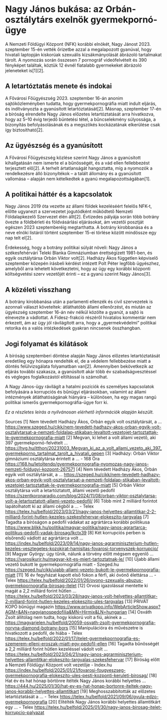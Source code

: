 # Nagy János bukása: az Orbán-osztálytárs exelnök gyermekpornó-ügye

A Nemzeti Földügyi Központ (NFK) korábbi elnökét, Nagy Jánost 2023. szeptember 15-én vették őrizetbe azzal a megalapozott gyanúval, hogy hivatali laptopján kiskorúak szexuális kizsákmányolását ábrázoló tartalmakat tárolt. A nyomozás során összesen 7 pornográf videófelvételt és 390 fényképet találtak, köztük 12 évnél fiatalabb gyermekeket ábrázoló jeleneteket is[1][2].

## A letartóztatás menete és indokai  
A Fővárosi Főügyészség 2023. szeptember 16-án anonim sajtóközleményben tudatta, hogy gyermekpornográfia miatt indult eljárás, és indítványozta a gyanúsított letartóztatását[2]. Másnap, szeptember 17-én a bíróság elrendelte Nagy János előzetes letartóztatását arra hivatkozva, hogy az 5–10 évig terjedő büntetési tétel, a bűncselekmény súlyossága, a bizonyítás befolyásolásának és a megszökés kockázatának elkerülése csak így biztosítható[2].

## Az ügyészség és a gyanúsított  
A Fővárosi Főügyészség közlése szerint Nagy János a gyanúsított kihallgatásán nem ismerte el a bűnösségét, és a vád ellen fellebbezést terjesztett elő[2]. A terhelt ártatlanságát hangoztatta, míg a nyomozók a rendelkezésre álló bizonyítékok – a talált állomány és a gyanúsított vallomása – alapján nem kételkedtek a gyanú megalapozottságában[1].

## A politikai háttér és a kapcsolatok  
Nagy János 2019 óta vezette az állami földek kezeléséért felelős NFK-t, előtte ugyanezt a szervezetet jogutódként működtető Nemzeti Földalapkezelő Szervezet élén állt[2]. Évtizedes pályája során több botrány övezte a földbérleti és földvásárlási eljárásokat, ám vezetői posztját egészen 2023 szeptemberéig megtarthatta. A botrány kirobbanása és a neve elnöki listáról történt szeptember 15-ei törlése között mindössze egy nap telt el[2].

Érdekesség, hogy a botrány politikai súlyát növeli: Nagy János a székesfehérvári Teleki Blanka Gimnáziumban érettségizett 1981-ben, és egyik osztálytársa Orbán Viktor volt[2]. Hadházy Ákos független képviselő szeptember közepén írásbeli kérdést intézett Polt Péter legfőbb ügyészhez, amelyből arra lehetett következtetni, hogy az ügy egy korábbi központi költségvetési szerv vezetőjét érinti – ez a gyanú szerint Nagy János[3].

## A közéleti visszhang  
A botrány kirobbanása után a parlamenti ellenzék és civil szervezetek is azonnali választ követeltek: átláthatóbb állami ellenőrzést, és miután az ügyészség szeptember 16-án név nélkül közölte a gyanút, a sajtó is elnevezte a vádlottat. A Fidesz-frakció részéről hivatalos kommentár nem érkezett, ám az ügy jól rávilágított arra, hogy a „gyermekvédelmi” politikai retorika és a valós intézkedések gyakran nincsenek összhangban.

## Jogi folyamat és kilátások  
A bíróság szeptemberi döntése alapján Nagy János előzetes letartóztatását eredetileg egy hónapra rendelték el, de a védelem fellebbezése miatt a döntés felülvizsgálata folyamatban van[2]. Amennyiben bekövetkezik az eljárás további szakasza, a gyanúsított akár több év szabadságvesztéssel és végleges foglalkozástól eltiltással is számolhat.

A Nagy János-ügy rávilágít a hatalmi pozíciók és személyes kapcsolatok befolyására a korrupciós és bűnügyi eljárásokban, valamint az állami intézmények átláthatóságának hiányára – különösen, ha egy magas rangú politikai ismerős gyermekpornográfia-ügye forr ki.

*Ez a részletes leírás a nyilvánosan elérhető információk alapján készült.*

Sources
[1] Nem tévedett Hadházy Ákos, Orbán egyik volt osztálytársát, a ... https://www.szeged.hu/cikk/nem-tevedett-hadhazy-akos-orban-egyik-volt-osztalytarsat-a-nemzeti-foldalap-stikaban-levaltott-vezetojet-tartoztattak-le-gyermekpornografia-miatt
[2] Megvan, ki lehet a volt állami vezető, aki 397 gyermekpornó-felvételt ... https://hvg.hu/itthon/20231003_Megvan_ki_az_a_volt_allami_vezeto_aki_397_gyermekporno_tartalmat_tarolt_a_hivatali_gepen
[3] Hadházy: Orbán Viktor gimnáziumi osztálytársa érintett a ... - 168 Óra https://168.hu/letoltendo/gyermekpornografia-nyomozas-nagy-janos-nemzeti-foldugyi-kozpont-267571
[4] Nem tévedett Hadházy Ákos, Orbán egyik volt osztálytársát, a ... https://szeged.hu/cikk/nem-tevedett-hadhazy-akos-orban-egyik-volt-osztalytarsat-a-nemzeti-foldalap-stikaban-levaltott-vezetojet-tartoztattak-le-gyermekpornografia-miatt
[5] Orbán Viktor osztálytársa volt a letartóztatott, állami vezető pedofil https://szentkoronaradio.com/blog/2024/11/08/orban-viktor-osztalytarsa-volt-a-letartoztatott-allami-vezeto-pedofil/
[6] Több mint 2 milliárd forintot lapátolhatott ki az állami cégből a ... - Telex https://telex.hu/belfold/2023/03/21/nagy-janos-helyettes-allamtitkar-2-2-milliard-forint-hutlen-kezeles-szekesfehervar-elokeszito-targyalas
[7] Tagadta a bíróságon a pedofil vádakat az agrártárca korábbi politikusa https://www.blikk.hu/politika/magyar-politika/nagy-janos-agrartarca-politikus-pedofil-vadak-birosag/lkctx39
[8] Két korrupciós perben is elsőrendű vádlott az agrártárca volt ... https://index.hu/belfold/2023/09/14/nagy-janos-agrarminiszterium-hutlen-kezeles-vesztegetes-kozokirat-hamisitas-fovarosi-torvenyszek-korrupcio/
[9] Magyar György: úgy tűnik, nálunk a törvény előtt mégsem egyenlő ... https://varosikurir.hu/magyar-kit-es-miert-tartoztatnak-le/
[10] Újabb állami vezető bukott le gyermekpornográfia miatt - Szeged.hu https://szeged.hu/cikk/ujabb-allami-vezeto-bukott-le-gyermekpornografia-miatt
[11] 16 év fegyházat kapott első fokon a férfi, aki óvónő élettársa ... - Telex https://telex.hu/belfold/2022/01/26/ovono-szexualis-abuzus-gyermekpornografia-birosag-itelet
[12] Orvosi igazolással mentette ki magát a 2,2 milliárd forint hűtlen ... https://telex.hu/belfold/2023/03/28/nagy-janos-volt-helyettes-allamtitkar-2-milliard-forint-hutlen-kezeles-elokeszito-ules-targyalas
[13] PRIVÁT KOPÓ bűnügyi magazin https://www.privatkopo.info/WebArticleShow.aspx?AGM=&AN=nagyjanospedofilia&MN=Hirmix&LN=hungarian
[14] Osváth Zsolt állítólag nem tudta, hogy kiskorú volt a fiú, akinek a ... https://magyarjelen.hu/belfold/20059-osvath-zsolt-gyermekpornografia-noryna-diamond-botrany-bors
[15] Manipulációra és művészetre is hivatkozott a pedofil, de hiába - Telex https://telex.hu/belfold/2022/01/17/itelet-gyermekpornografia-es-szemerem-elleni-eroszak-miatt-egy-pedofil-ellen
[16] Tagadta bűnösségét a 2,2 milliárd forint hűtlen kezeléssel vádolt volt ... https://telex.hu/belfold/2023/04/21/nagy-janos-agrarminiszterium-helyettes-allamtitkar-elokeszito-targyalas-szekesfehervar
[17] Bíróság előtt a Nemzeti Földügyi Központ volt vezetője - Index.hu https://index.hu/belfold/2025/01/21/fovarosi-fougyeszseg-gyermekpornografia-elokeszito-ules-pesti-kozponti-keruleti-birosag/
[18] Hat év és hat hónap börtönre ítélték Nagy János korábbi helyettes ... https://444.hu/2025/01/30/hat-ev-es-hat-honap-bortonre-iteltek-nagy-janos-korabbi-helyettes-allamtitkart
[19] Meghosszabbították az előzetes letartóztatását a ... - Telex https://telex.hu/belfold/2021/09/06/gyula-edzo-gyermekpornografia
[20] Elítélték Nagy János korábbi helyettes államtitkárt egy ... - Telex https://telex.hu/belfold/2025/01/30/nagy-janos-birosag-itelet-korrupcio-palyazat
